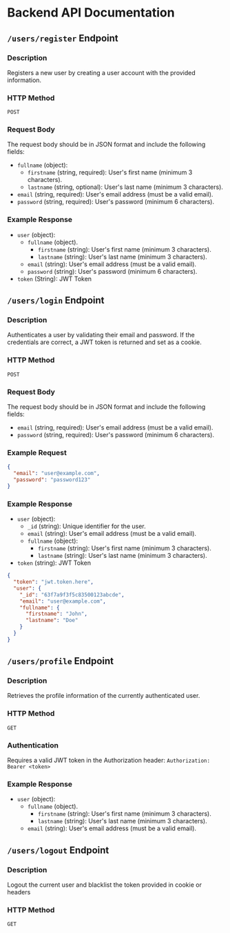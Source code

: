 # Backend API Documentation

## `/users/register` Endpoint

### Description

Registers a new user by creating a user account with the provided information.

### HTTP Method

`POST`

### Request Body

The request body should be in JSON format and include the following fields:

- `fullname` (object):
  - `firstname` (string, required): User's first name (minimum 3 characters).
  - `lastname` (string, optional): User's last name (minimum 3 characters).
- `email` (string, required): User's email address (must be a valid email).
- `password` (string, required): User's password (minimum 6 characters).

### Example Response

- `user` (object):
  - `fullname` (object).
    - `firstname` (string): User's first name (minimum 3 characters).
    - `lastname` (string): User's last name (minimum 3 characters).   
  - `email` (string): User's email address (must be a valid email).
  - `password` (string): User's password (minimum 6 characters).
- `token` (String): JWT Token


## `/users/login` Endpoint

### Description

Authenticates a user by validating their email and password. If the credentials are correct, a JWT token is returned and set as a cookie.

### HTTP Method

`POST`

### Request Body

The request body should be in JSON format and include the following fields:

- `email` (string, required): User's email address (must be a valid email).
- `password` (string, required): User's password (minimum 6 characters).

### Example Request

```json
{
  "email": "user@example.com",
  "password": "password123"
}
```
### Example Response

- `user` (object):  
  - `_id` (string): Unique identifier for the user.  
  - `email` (string): User's email address (must be a valid email).  
  - `fullname` (object):  
    - `firstname` (string): User's first name (minimum 3 characters).  
    - `lastname` (string): User's last name (minimum 3 characters).  
- `token` (string): JWT Token


```json
{
  "token": "jwt.token.here",
  "user": {
    "_id": "63f7a9f3f5c83500123abcde",
    "email": "user@example.com",
    "fullname": {
      "firstname": "John",
      "lastname": "Doe"
    }
  }
}
```

## `/users/profile` Endpoint

### Description

Retrieves the profile information of the currently authenticated user.

### HTTP Method

`GET`

### Authentication

Requires a valid JWT token in the Authorization header:
`Authorization: Bearer <token>`

### Example Response

- `user` (object):
  - `fullname` (object).
    - `firstname` (string): User's first name (minimum 3 characters).
    - `lastname` (string): User's last name (minimum 3 characters).   
  - `email` (string): User's email address (must be a valid email).



## `/users/logout` Endpoint

### Description

Logout the current user and blacklist the token provided in cookie or headers

### HTTP Method

`GET`